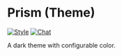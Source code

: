 # Prism (Theme)

[![Style](https://github.styleci.io/repos/260687280/shield)](https://github.styleci.io/repos/260687280)
[![Chat](https://img.shields.io/discord/625774284823986183?color=7289da&label=Discord&logo=discord&logoColor=fff&style=flat-square)](https://azuriom.com/discord)

A dark theme with configurable color.
